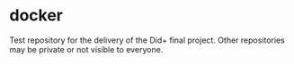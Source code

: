 # docker
Test repository for the delivery of the Did+ final project.
Other repositories may be private or not visible to everyone.